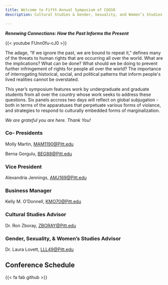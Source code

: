 ```yaml
---
title: Welcome to Fifth Annual Symposium of CGGSO
description: Cultural Studies & Gender, Sexuality, and Women’s Studies Graduate Student Organization.

---
```

***Renewing Connections: How the Past Informs the Present***

{{< youtube FUnn0fu-cJ0 >}}

The adage, “If we ignore the past, we are bound to repeat it,” defines many of the threats to human rights that are occurring all over the world. What are the implications? What can be done? What should we be doing to prevent further infringement of rights for people all over the world? The importance of interrogating historical, social, and political patterns that inform people's lived realities cannot be overstated.

This year’s symposium features work by undergraduate and graduate students from all over the country whose work seeks to address these questions. Six panels accross two days will reflect on global subjugation -both in terms of the apparatuses that perpetuate various forms of violance, and strategies to respond to culturally embedded forms of marginalization.

_We are grateful you are here. Thank You!_

### Co- Presidents
Molly Martin, [MAM1190@Pitt.edu](MAM1190@Pitt.edu)

Berna Gorgulu, [BEG88@Pitt.edu](BEG88@Pitt.edu)
### Vice President
Alexandria Jennings, [AMJ169@Pitt.edu](BEG88@Pitt.edu)
### Business Manager
Kelly M. O’Donnell, [KMO70@Pitt.edu](KMO70@Pitt.edu)
### Cultural Studies Advisor
Dr. Ron Zboray, [ZBORAY@Pitt.edu](ZBORAY@Pitt.edu)
### Gender, Sexuality, & Women’s Studies Advisor
Dr. Laura Lovett, [LLL49@Pitt.edu](LLL49@Pitt.edu)



## Conference Schedule

{{< fa fab github >}}

<script src="https://events.timely.fun/embed.js" data-src="https://events.timely.fun/3gksn9yd/?range=custom&start_date=2023-02-16&end_date=2023-02-17" data-max-height="0"  id="timely_script" class="timely-script"></script>